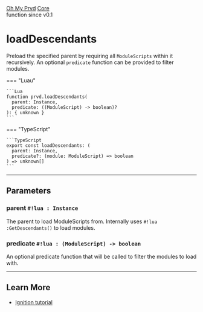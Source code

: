 <div class="ompdoc-api-breadcrumbs">
<a href="../../">Oh My Prvd</a>
<a href="../">Core</a>
</div>

<div class="ompdoc-api-tags">
<span>function</span>
<span>since v0.1</span>
</div>

# loadDescendants

Preload the specified parent by requiring all `ModuleScripts` within it
recursively. An optional `predicate` function can be provided to filter modules.

=== "Luau"

    ```Lua
    function prvd.loadDescendants(
      parent: Instance,
      predicate: ((ModuleScript) -> boolean)?
    ): { unknown }
    ```

=== "TypeScript"

    ```TypeScript
    export const loadDescendants: (
      parent: Instance,
      predicate?: (module: ModuleScript) => boolean
    ) => unknown[]
    ```

---

## Parameters

### parent `#!lua : Instance`

The parent to load ModuleScripts from. Internally uses `#!lua :GetDescendants()`
to load modules.

### predicate `#!lua : (ModuleScript) -> boolean`

An optional predicate function that will be called to filter the modules to load
with.

---

## Learn More

- [Ignition tutorial](../../../get-started/ignition.md)
